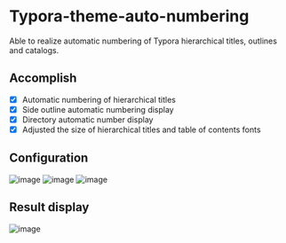 # Typora-theme-auto-numbering
Able to realize automatic numbering of Typora hierarchical titles, outlines and catalogs.
## Accomplish
- [x] Automatic numbering of hierarchical titles
- [x] Side outline automatic numbering display
- [x] Directory automatic number display
- [x] Adjusted the size of hierarchical titles and table of contents fonts

## Configuration
![image](https://github.com/WuZihao12/Typora-theme-auto-numbering/assets/76829676/dd654b1e-6932-4c4d-a849-f6bef7f74c46)
![image](https://github.com/WuZihao12/Typora-theme-auto-numbering/assets/76829676/017286b4-93d4-4695-a93f-6c0d679ccbec)
![image](https://github.com/WuZihao12/Typora-theme-auto-numbering/assets/76829676/79ceb2ff-14c2-4aa0-b553-70ba45293970)

## Result display
![image](https://github.com/WuZihao12/Typora-theme-auto-numbering/assets/76829676/61039d0c-44f2-4424-adb5-f007b3d0356b)




